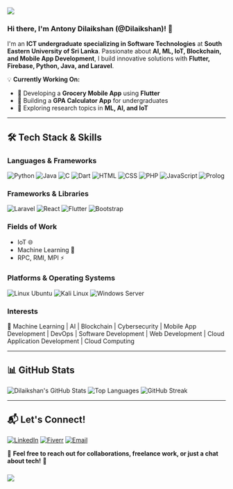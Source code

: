 ### <div align="center">
 <img src="https://capsule-render.vercel.app/api?type=gradient&color=0:8A2BE2,50:00FFFF,100:FF10F0&angle=45&stroke=auto&height=200&section=header&animation=twinkle">
</div>


### Hi there, I'm **Antony Dilaikshan (@Dilaikshan)**! 👋

I'm an **ICT undergraduate specializing in Software Technologies** at **South Eastern University of Sri Lanka**. Passionate about **AI, ML, IoT, Blockchain, and Mobile App Development**, I build innovative solutions with **Flutter, Firebase, Python, Java, and Laravel**.

💡 **Currently Working On:**
- 🚀 Developing a **Grocery Mobile App** using **Flutter**
- 📱 Building a **GPA Calculator App** for undergraduates
- 🤖 Exploring research topics in **ML, AI, and IoT**

---

## 🛠️ Tech Stack & Skills

### **Languages & Frameworks**
![Python](https://img.shields.io/badge/-Python-3776AB?style=flat-square&logo=python&logoColor=white)
![Java](https://img.shields.io/badge/-Java-007396?style=flat-square&logo=java&logoColor=white)
![C](https://img.shields.io/badge/-C-A8B9CC?style=flat-square&logo=c&logoColor=white)
![Dart](https://img.shields.io/badge/-Dart-0175C2?style=flat-square&logo=dart&logoColor=white)
![HTML](https://img.shields.io/badge/-HTML5-E34F26?style=flat-square&logo=html5&logoColor=white)
![CSS](https://img.shields.io/badge/-CSS3-1572B6?style=flat-square&logo=css3&logoColor=white)
![PHP](https://img.shields.io/badge/-PHP-777BB4?style=flat-square&logo=php&logoColor=white)
![JavaScript](https://img.shields.io/badge/-JavaScript-F7DF1E?style=flat-square&logo=javascript&logoColor=black)
![Prolog](https://img.shields.io/badge/-Prolog-8D4F82?style=flat-square&logo=prolog&logoColor=white)

### **Frameworks & Libraries**
![Laravel](https://img.shields.io/badge/-Laravel-FF2D20?style=flat-square&logo=laravel&logoColor=white)
![React](https://img.shields.io/badge/-React-61DAFB?style=flat-square&logo=react&logoColor=black)
![Flutter](https://img.shields.io/badge/-Flutter-02569B?style=flat-square&logo=flutter&logoColor=white)
![Bootstrap](https://img.shields.io/badge/-Bootstrap_5-7952B3?style=flat-square&logo=bootstrap&logoColor=white)

### **Fields of Work**
- IoT 🌐
- Machine Learning 🤖
- RPC, RMI, MPI ⚡

### **Platforms & Operating Systems**
![Linux Ubuntu](https://img.shields.io/badge/-Ubuntu-E95420?style=flat-square&logo=ubuntu&logoColor=white)
![Kali Linux](https://img.shields.io/badge/-Kali%20Linux-557C94?style=flat-square&logo=kalilinux&logoColor=white)
![Windows Server](https://img.shields.io/badge/-Windows%20Server-0078D6?style=flat-square&logo=windows&logoColor=white)

### **Interests**
🚀 Machine Learning | AI | Blockchain | Cybersecurity | Mobile App Development | DevOps | Software Development | Web Development | Cloud Application Development | Cloud Computing

---

## 📊 GitHub Stats

![Dilaikshan's GitHub Stats](https://github-readme-stats.vercel.app/api?username=Dilaikshan&show_icons=true&theme=radical)
![Top Languages](https://github-readme-stats.vercel.app/api/top-langs/?username=Dilaikshan&layout=compact&theme=radical)
![GitHub Streak](https://github-readme-streak-stats.herokuapp.com/?user=Dilaikshan&theme=radical&hide_border=false)

---

## 📬 Let's Connect!
[![LinkedIn](https://img.shields.io/badge/-LinkedIn-0077B5?style=flat-square&logo=linkedin&logoColor=white)](www.linkedin.com/in/dilaikshan-mja)
[![Fiverr](https://img.shields.io/badge/-Fiverr-1DBF73?style=flat-square&logo=fiverr&logoColor=white)](https://www.fiverr.com/s/DBERDPy)
[![Email](https://img.shields.io/badge/-Email-D14836?style=flat-square&logo=gmail&logoColor=white)](mailto:dilaikshan1445@gmail.com)

💬 **Feel free to reach out for collaborations, freelance work, or just a chat about tech!** 🚀

### <div align="center">
  <img src="https://capsule-render.vercel.app/api?type=gradient&color=0:43cea2,33:185a9d,66:ff6b6b,100:ff8e53&height=150&section=footer&animation=fadeIn">
</div>
